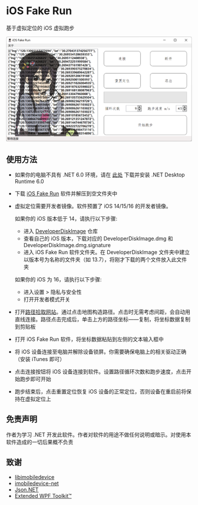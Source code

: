 # iOS Fake Run

基于虚拟定位的 iOS 虚拟跑步

![](./docs/main_windows.png)

## 使用方法

+ 如果你的电脑不具有 .NET 6.0 环境，请在 [此处](https://dotnet.microsoft.com/en-us/download/dotnet/6.0) 下载并安装 .NET Desktop Runtime 6.0
+ 下载 [iOS Fake Run](https://github.com/Mythologyli/iOSFakeRun/releases) 软件并解压到空文件夹中
+ 虚拟定位需要开发者镜像。软件预置了 iOS 14/15/16 的开发者镜像。

  如果你的 iOS 版本低于 14，请执行以下步骤:
    + 进入 [DeveloperDiskImage](https://github.com/Mythologyli/DeveloperDiskImage) 仓库
    + 查看自己的 iOS 版本，下载对应的 DeveloperDiskImage.dmg 和 DeveloperDiskImage.dmg.signature
    + 进入 iOS Fake Run 软件文件夹。在 DeveloperDiskImage 文件夹中建立以版本号为名称的文件夹（如 13.7），将刚才下载的两个文件放入此文件夹

  如果你的 iOS 为 16，请执行以下步骤:
    + 进入设置 > 隐私与安全性
    + 打开开发者模式开关

+ 打开[路径拾取网站](https://fakerun.myth.cx)。通过点击地图构造路径。点击时无需考虑间距，会自动用直线连接。路径点击完成后，单击上方的路径坐标——复制，将坐标数据复制到剪贴板
+ 打开 iOS Fake Run 软件，将坐标数据粘贴到左侧的文本输入框中
+ 将 iOS 设备连接至电脑并解除设备锁屏。你需要确保电脑上的相关驱动正确（安装 iTunes 即可）
+ 点击连接按钮将 iOS 设备连接到软件。设置路径循环次数和跑步速度，点击开始跑步即可开始
+ 跑步结束后，点击重置定位恢复 iOS 设备的正常定位，否则设备在重启前将保持在虚拟定位上

## 免责声明

作者为学习 .NET 开发此软件。作者对软件的用途不做任何说明或暗示。对使用本软件造成的一切后果概不负责

## 致谢

+ [libimobiledevice](https://github.com/libimobiledevice/libimobiledevice)
+ [imobiledevice-net](https://github.com/libimobiledevice-win32/imobiledevice-net)
+ [Json.NET](https://www.newtonsoft.com/json)
+ [Extended WPF Toolkit™](https://github.com/xceedsoftware/wpftoolkit)